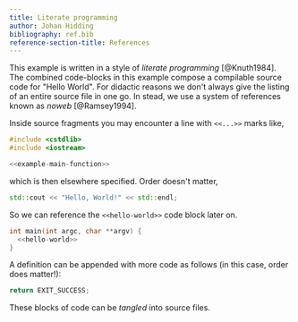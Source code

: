 ```yaml
---
title: Literate programming
author: Johan Hidding
bibliography: ref.bib
reference-section-title: References
---
```


This example is written in a style of *literate programming* [@Knuth1984]. The combined code-blocks in this example compose a compilable source code for "Hello World". For didactic reasons we don't always give the listing of an entire source file in one go. In stead, we use a system of references known as *noweb* [@Ramsey1994].

Inside source fragments you may encounter a line with `<<...>>` marks like,

``` {.cpp file=hello_world.cc}
#include <cstdlib>
#include <iostream>

<<example-main-function>>
```

which is then elsewhere specified. Order doesn't matter,

``` {.cpp #hello-world}
std::cout << "Hello, World!" << std::endl;
```

So we can reference the `<<hello-world>>` code block later on.

``` {.cpp #example-main-function}
int main(int argc, char **argv) {
  <<hello-world>>
}
```

A definition can be appended with more code as follows (in this case, order does matter!):

``` {.cpp #hello-world}
return EXIT_SUCCESS;
```

These blocks of code can be *tangled* into source files.

